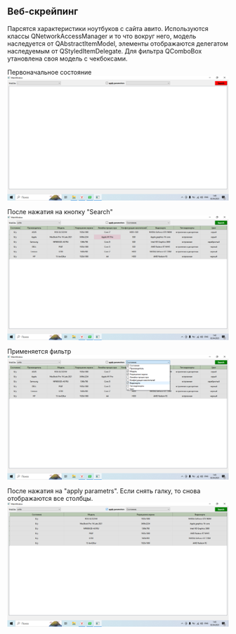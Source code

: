 ## Веб-скрейпинг
Парсятся характеристики ноутбуков с сайта авито. Используются классы QNetworkAccessManager и то что вокруг него, модель наследуется от QAbstractItemModel, элементы отображаются делегатом наследуемым от QStyledItemDelegate. Для фильтра QComboBox утановлена своя модель с чекбоксами.

Первоначальное состояние
![](img1.png)

После нажатия на кнопку "Search"
![](img2.png)

Применяется фильтр
![](img3.png)

После нажатия на "apply parametrs". Если снять галку, то снова отображаются все столбцы.
![](img4.png)
 
